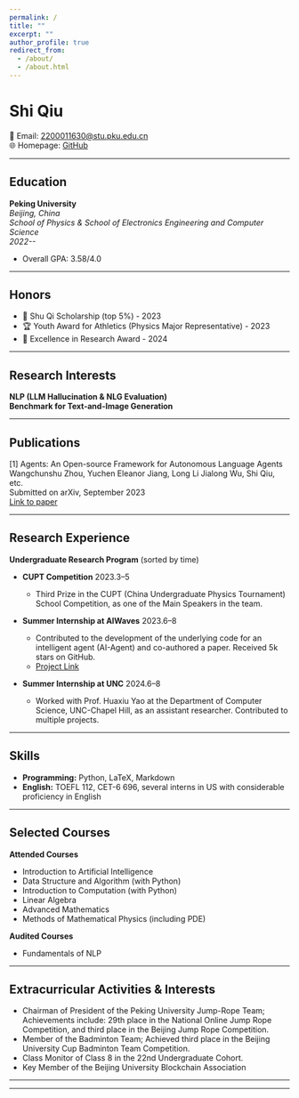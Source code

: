 ```yaml
---
permalink: /
title: ""
excerpt: ""
author_profile: true
redirect_from: 
  - /about/
  - /about.html
---
```

# Shi Qiu

📧 Email: 2200011630@stu.pku.edu.cn  
🌐 Homepage: [GitHub](https://github.com/StephenQSstarThomas)

---

## Education

**Peking University**  
*Beijing, China*  
*School of Physics & School of Electronics Engineering and Computer Science*  
*2022--*  
- Overall GPA: 3.58/4.0  

---

## Honors

- 🏅 Shu Qi Scholarship (top 5%) - 2023  
- 🏆 Youth Award for Athletics (Physics Major Representative) - 2023
- 🥇 Excellence in Research Award - 2024 

---

## Research Interests

**NLP (LLM Hallucination & NLG Evaluation)**  
**Benchmark for Text-and-Image Generation**

---

## Publications

[1] Agents: An Open-source Framework for Autonomous Language Agents  
Wangchunshu Zhou, Yuchen Eleanor Jiang, Long Li Jialong Wu, Shi Qiu, etc.  
Submitted on arXiv, September 2023  
[Link to paper](https://arxiv.org/abs/2309.07870)

---

## Research Experience

**Undergraduate Research Program** (sorted by time)

- **CUPT Competition** 2023.3–5  
  - Third Prize in the CUPT (China Undergraduate Physics Tournament) School Competition, as one of the Main Speakers in the team.

- **Summer Internship at AIWaves** 2023.6–8  
  - Contributed to the development of the underlying code for an intelligent agent (AI-Agent) and co-authored a paper. Received 5k stars on GitHub.  
  - [Project Link](https://github.com/aiwaves-cn/agents)

- **Summer Internship at UNC** 2024.6–8  
  - Worked with Prof. Huaxiu Yao at the Department of Computer Science, UNC-Chapel Hill, as an assistant researcher. Contributed to multiple projects.


---

## Skills

- **Programming:** Python, LaTeX, Markdown
- **English:** TOEFL 112, CET-6 696, several interns in US with considerable proficiency in English

---

## Selected Courses

**Attended Courses**
- Introduction to Artificial Intelligence
- Data Structure and Algorithm (with Python)
- Introduction to Computation (with Python)
- Linear Algebra
- Advanced Mathematics
- Methods of Mathematical Physics (including PDE)

**Audited Courses**
- Fundamentals of NLP

---

## Extracurricular Activities & Interests

- Chairman of President of the Peking University Jump-Rope Team; Achievements include: 29th place in the National Online Jump Rope Competition, and third place in the Beijing Jump Rope Competition.
- Member of the Badminton Team; Achieved third place in the Beijing University Cup Badminton Team Competition.
- Class Monitor of Class 8 in the 22nd Undergraduate Cohort.
- Key Member of the Beijing University Blockchain Association
---


---


